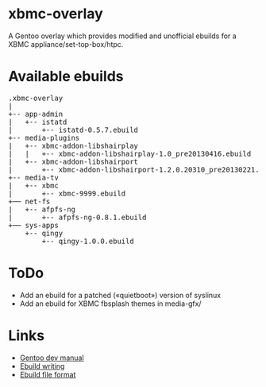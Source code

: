 xbmc-overlay
============
A Gentoo overlay which provides modified and unofficial ebuilds
for a XBMC appliance/set-top-box/htpc.

Available ebuilds
=================

<pre>
.xbmc-overlay
|
+-- app-admin
|   +-- istatd
|       +-- istatd-0.5.7.ebuild
+-- media-plugins
|   +-- xbmc-addon-libshairplay
|   |   +-- xbmc-addon-libshairplay-1.0_pre20130416.ebuild
|   +-- xbmc-addon-libshairport
|       +-- xbmc-addon-libshairport-1.2.0.20310_pre20130221.ebuild
+-- media-tv
|   +-- xbmc
|       +-- xbmc-9999.ebuild
+── net-fs
|   +-- afpfs-ng
|       +-- afpfs-ng-0.8.1.ebuild
+── sys-apps
    +-- qingy
        +-- qingy-1.0.0.ebuild
</pre>

ToDo
====
- Add an ebuild for a patched («quietboot») version of syslinux
- Add an ebuild for XBMC fbsplash themes in media-gfx/

Links
=====
- [Gentoo dev manual][0]
- [Ebuild writing][1]
- [Ebuild file format][2]

[0]:http://devmanual.gentoo.org/
[1]:http://devmanual.gentoo.org/ebuild-writing/
[2]:http://devmanual.gentoo.org/ebuild-writing/file-format/
